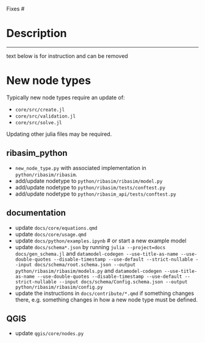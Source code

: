 Fixes #

# Description




---
text below is for instruction and can be removed

# New node types
Typically new node types require an update of:

- `core/src/create.jl`
- `core/src/validation.jl`
- `core/src/solve.jl`

Updating other julia files may be required.


## ribasim_python
- `new_node_type.py` with associated implementation in `python/ribasim/ribasim`.
- add/update nodetype to `python/ribasim/ribasim/model.py`
- add/update nodetype to `python/ribasim/tests/conftest.py`
- add/update nodetype to `python/ribasim_api/tests/conftest.py`

## documentation

- update `docs/core/equations.qmd`
- update `docs/core/usage.qmd`
- update `docs/python/examples.ipynb`  # or start a new example model
- update `docs/schema*.json` by running `julia --project=docs docs/gen_schema.jl` and `datamodel-codegen --use-title-as-name --use-double-quotes --disable-timestamp --use-default --strict-nullable --input docs/schema/root.schema.json --output python/ribasim/ribasim/models.py` and `datamodel-codegen --use-title-as-name --use-double-quotes --disable-timestamp --use-default --strict-nullable --input docs/schema/Config.schema.json --output python/ribasim/ribasim/config.py`
- update the instructions in `docs/contribute/*.qmd` if something changes there, e.g. something changes in how a new node type must be defined.

## QGIS
- update `qgis/core/nodes.py`

